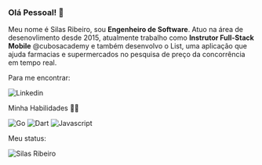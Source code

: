 
### Olá Pessoal! :wave:
Meu nome é Silas Ribeiro, sou **Engenheiro de Software**. Atuo na área de desenovlimento desde 2015, atualmente trabalho como **Instrutor Full-Stack Mobile** @cubosacademy e também desenvolvo o List, uma aplicação que ajuda farmacias e supermercados no pesquisa de preço da concorrência em tempo real.

Para me encontrar:

![[Linkedin](https://www.linkedin.com/in/silas-ribeiro/)](https://img.shields.io/badge/LinkedIn-0077B5?style=for-the-badge&logo=linkedin&logoColor=white)

Minha Habilidades :man_technologist:

![Go](https://img.shields.io/badge/Go-00ADD8?style=for-the-badge&logo=go&logoColor=white) ![Dart](https://img.shields.io/badge/Dart-0175C2?style=for-the-badge&logo=dart&logoColor=white) ![Javascript](https://img.shields.io/badge/JavaScript-323330?style=for-the-badge&logo=javascript&logoColor=F7DF1E)

Meu status:

![Silas Ribeiro](https://github-readme-stats.vercel.app/api?username=pretodev&show_icons=true&theme=radical)
